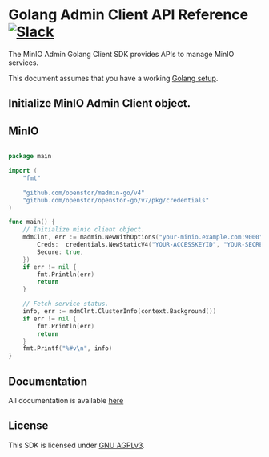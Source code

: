 # Golang Admin Client API Reference [![Slack](https://slack.min.io/slack?type=svg)](https://slack.min.io)
The MinIO Admin Golang Client SDK provides APIs to manage MinIO services.

This document assumes that you have a working [Golang setup](https://golang.org/doc/install).

## Initialize MinIO Admin Client object.

##  MinIO

```go

package main

import (
    "fmt"

    "github.com/openstor/madmin-go/v4"
    "github.com/openstor/openstor-go/v7/pkg/credentials"
)

func main() {
    // Initialize minio client object.
    mdmClnt, err := madmin.NewWithOptions("your-minio.example.com:9000", &madmin.Options{
        Creds:  credentials.NewStaticV4("YOUR-ACCESSKEYID", "YOUR-SECRETKEY", ""),
        Secure: true,
    })
    if err != nil {
        fmt.Println(err)
        return
    }

    // Fetch service status.
	info, err := mdmClnt.ClusterInfo(context.Background())
    if err != nil {
        fmt.Println(err)
        return
    }
	fmt.Printf("%#v\n", info)
}
```

## Documentation
All documentation is available [here](https://pkg.go.dev/github.com/openstor/madmin-go/v4)

## License
This SDK is licensed under [GNU AGPLv3](https://github.com/minio/madmin-go/blob/master/LICENSE).
